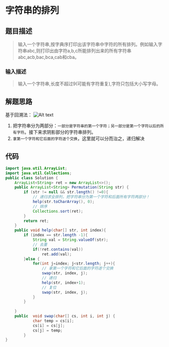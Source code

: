 # 字符串的排列
## 题目描述
> 输入一个字符串,按字典序打印出该字符串中字符的所有排列。例如输入字符串abc,则打印出由字符a,b,c所能排列出来的所有字符串abc,acb,bac,bca,cab和cba。

### 输入描述
> 输入一个字符串,长度不超过9(可能有字符重复),字符只包括大小写字母。

## 解题思路
基于回溯法：
![Alt text](https://github.com/a244591052/Skill-Learning/tree/master/Algorithm/%E5%89%91%E6%8C%87offer/images/001.png)
&ensp;
1. 把字符串分为两部分：`一部分是字符串的第一个字符；另一部分是第一个字符以后的所有字符`。接下来求阴影部分的字符串排列。
&ensp;
2. `拿第一个字符和它后面的字符逐个交换`，这里就可以分而治之，递归解决

## 代码

```java
import java.util.ArrayList;
import java.util.Collections;
public class Solution {
    ArrayList<String> ret = new ArrayList<>();
    public ArrayList<String> Permutation(String str) {
        if (str != null && str.length() !=0){
            // 递归求全排列，把字符串分为第一个字符和后面所有字符两部分！
            help(str.toCharArray(), 0);
            // 排序
            Collections.sort(ret);
        }
        return ret;
    }
    public void help(char[] str, int index){
        if (index == str.length -1){
            String val = String.valueOf(str);
            // 去重
            if(!ret.contains(val))
                ret.add(val);
        }else {
            for(int j=index; j<str.length; j++){
                // 拿第一个字符和它后面的字符逐个交换
                swap(str, index, j);
                // 递归
                help(str, index+1);
                // 复位
                swap(str, index, j);
        	}
        }
        
    }
    public  void swap(char[] cs, int i, int j) {
            char temp = cs[i];
            cs[i] = cs[j];
            cs[j] = temp;
        }
}
```
